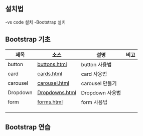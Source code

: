 ## 설치법
-vs code 설치
-Bootstrap 설치

## Bootstrap 기초
| 제목 | 소스 | 설명 | 비고|
| --- | --- | --- | --- |
| button |[buttons.html](./docs/bootstraps/buttons.html)| button 사용법 | |
| card |[cards.html](./docs/bootstraps/cards.html)| card 사용법 | |
| carousel |[carousel.html](./docs/bootstraps/carousel.html)| carousel 만들기 | |
| Dropdown |[Dropdowns.html](./docs/bootstraps/Dropdowns.html)| Dropdown 사용법 | |
| form |[forms.html](./docs/bootstraps/forms.html)| form 사용법 | |
||[]()|||
||[]()|||
||[]()|||

## Bootstrap 연습



